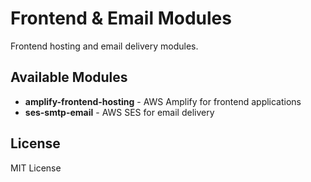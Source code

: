 # Frontend & Email Modules

Frontend hosting and email delivery modules.

## Available Modules

- **amplify-frontend-hosting** - AWS Amplify for frontend applications
- **ses-smtp-email** - AWS SES for email delivery

## License

MIT License

